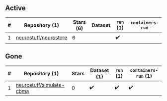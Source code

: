 ## Active
| # | Repository (1) | Stars (6) | Dataset | `run` (1) | `containers-run` |
| --- | --- | --- | --- | --- | --- |
| 1 | [neurostuff/neurostore](https://github.com/neurostuff/neurostore) | 6 |  | :heavy_check_mark: |  |

## Gone
| # | Repository (1) | Stars | Dataset (1) | `run` (1) | `containers-run` (1) |
| --- | --- | --- | --- | --- | --- |
| 1 | [neurostuff/simulate-cbma](https://github.com/neurostuff/simulate-cbma) | 0 | :heavy_check_mark: | :heavy_check_mark: | :heavy_check_mark: |
